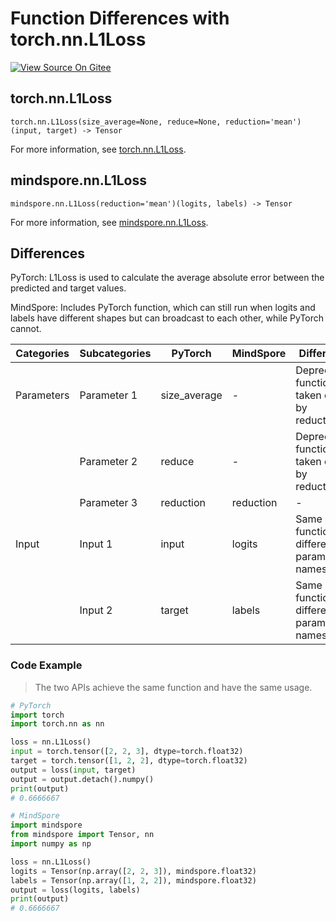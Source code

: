 # Function Differences with torch.nn.L1Loss

[![View Source On Gitee](https://mindspore-website.obs.cn-north-4.myhuaweicloud.com/website-images/r2.0/resource/_static/logo_source_en.png)](https://gitee.com/mindspore/docs/blob/r2.0/docs/mindspore/source_en/note/api_mapping/pytorch_diff/L1Loss.md)

## torch.nn.L1Loss

```text
torch.nn.L1Loss(size_average=None, reduce=None, reduction='mean')(input, target) -> Tensor
```

For more information, see [torch.nn.L1Loss](https://pytorch.org/docs/1.8.1/generated/torch.nn.L1Loss.html).

## mindspore.nn.L1Loss

```text
mindspore.nn.L1Loss(reduction='mean')(logits, labels) -> Tensor
```

For more information, see [mindspore.nn.L1Loss](https://mindspore.cn/docs/en/r2.0/api_python/nn/mindspore.nn.L1Loss.html).

## Differences

PyTorch: L1Loss is used to calculate the average absolute error between the predicted and target values.

MindSpore: Includes PyTorch function, which can still run when logits and labels have different shapes but can broadcast to each other, while PyTorch cannot.

| Categories | Subcategories |PyTorch | MindSpore | Difference |
| ---- | ----- | ------- | --------- | ------------- |
| Parameters | Parameter 1 | size_average     | -    | Deprecated, function taken over by reduction |
|      | Parameter 2 | reduce    | -    | Deprecated, function taken over by reduction|
|      | Parameter 3 | reduction | reduction | - |
| Input  | Input 1 | input     | logits    | Same function, different parameter names |
|      | Input 2 | target    | labels    | Same function, different parameter names |

### Code Example

> The two APIs achieve the same function and have the same usage.

```python
# PyTorch
import torch
import torch.nn as nn

loss = nn.L1Loss()
input = torch.tensor([2, 2, 3], dtype=torch.float32)
target = torch.tensor([1, 2, 2], dtype=torch.float32)
output = loss(input, target)
output = output.detach().numpy()
print(output)
# 0.6666667

# MindSpore
import mindspore
from mindspore import Tensor, nn
import numpy as np

loss = nn.L1Loss()
logits = Tensor(np.array([2, 2, 3]), mindspore.float32)
labels = Tensor(np.array([1, 2, 2]), mindspore.float32)
output = loss(logits, labels)
print(output)
# 0.6666667
```
